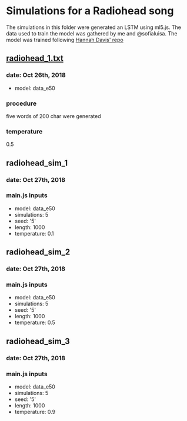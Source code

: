 # Simulations for a Radiohead song
The simulations in this folder were generated an LSTM using ml5.js.
The data used to train the model was gathered by me and @sofialuisa. The model was trained following [Hannah Davis' repo](https://github.com/handav/lstm_training_and_generation)

## [radiohead_1.txt](https://github.com/guillemontecinos/itp_fall_2018_generative_music/blob/master/week_6/simulations/radiohead_1.txt)
### date: Oct 26th, 2018
* model: data_e50
### procedure
five words of 200 char were generated
### temperature
0.5

## radiohead_sim_1
### date: Oct 27th, 2018
### main.js inputs
* model: data_e50
* simulations: 5
* seed: '5'
* length: 1000
* temperature: 0.1

## radiohead_sim_2
### date: Oct 27th, 2018
### main.js inputs
* model: data_e50
* simulations: 5
* seed: '5'
* length: 1000
* temperature: 0.5

## radiohead_sim_3
### date: Oct 27th, 2018
### main.js inputs
* model: data_e50
* simulations: 5
* seed: '5'
* length: 1000
* temperature: 0.9
